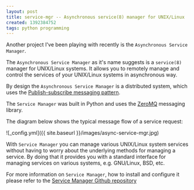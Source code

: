 ```yaml
---
layout: post
title: service-mgr -- Asynchronous service(8) manager for UNIX/Linux
created: 1392384752
tags: python programming
---
```

Another project I've been playing with recently is the
`Asynchronous Service Manager`.

The `Asynchronous Service Manager` as it's name suggests is a
`service(8)` manager for UNIX/Linux systems. It allows you to remotely
manage and control the services of your UNIX/Linux systems in
asynchronous way.

By design the `Asynchronous Service Manager` is a distributed system,
which uses the [Publish-subscribe messaging
pattern](http://en.wikipedia.org/wiki/Publish%E2%80%93subscribe_pattern).

The `Service Manager` was built in Python and uses the
[ZeroMQ](http://zeromq.org/) messaging library.

The diagram below shows the typical message flow of a service request:

![_config.yml]({{ site.baseurl }}/images/async-service-mgr.jpg)

With `Service Manager` you can manage various UNIX/Linux system
services without having to worry about the underlying methods for
managing a service. By doing that it provides you with a standard
interface for managing services on various systems, e.g. GNU/Linux,
BSD, etc.

For more information on `Service Manager`, how to install and
configure it please refer to the [Service Manager Github
repository](https://github.com/dnaeon/async-service-mgr)
